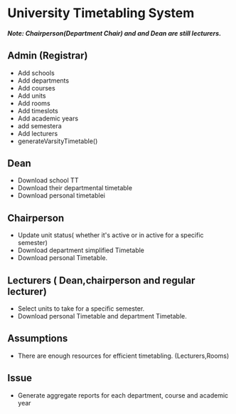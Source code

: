 # University Timetabling System

##### Note: Chairperson(Department Chair) and and Dean are still lecturers.

## Admin (Registrar)

- Add schools
- Add departments
- Add courses
- Add units
- Add rooms
- Add timeslots
- Add academic years
- add semestera
- Add lecturers
- generateVarsityTimetable()

## Dean

- Download school TT
- Download their departmental timetable
- Download personal timetablei

## Chairperson

- Update unit status( whether it's active or in active for a specific semester)
- Download department simplified Timetable
- Download personal Timetable.

## Lecturers ( Dean,chairperson and regular lecturer)

- Select units to take for a specific semester.
- Download personal Timetable and department Timetable.

## Assumptions

- There are enough resources for efficient timetabling. (Lecturers,Rooms)

## Issue

- Generate aggregate reports for each department, course and academic year
